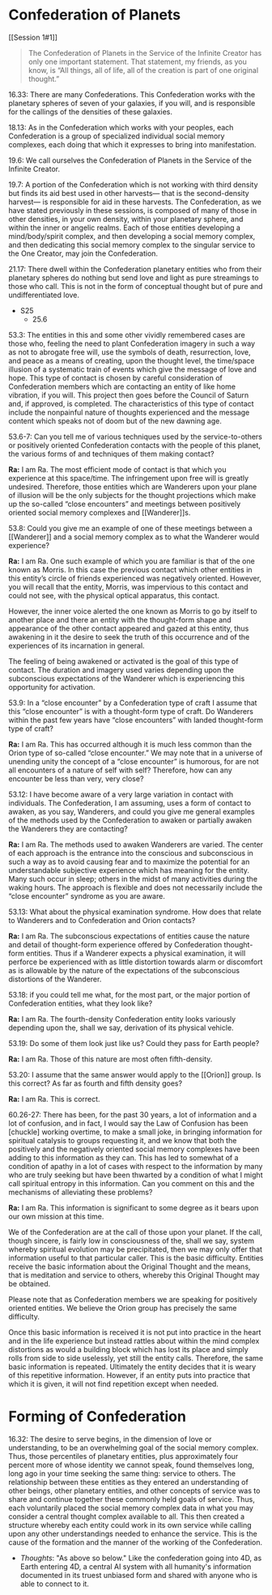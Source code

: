 # Confederation of Planets
[[Session 1#1]]
>The Confederation of Planets in the Service of the Infinite Creator has only one important statement. That statement, my friends, as you know, is “All things, all of life, all of the creation is part of one original thought.”  

16.33: There are many Confederations. This Confederation works with the planetary spheres of seven of your galaxies, if you will, and is responsible for the callings of the densities of these galaxies.

18.13: As in the Confederation which works with your peoples, each Confederation is a group of specialized individual social memory complexes, each doing that which it expresses to bring into manifestation.

19.6: We call ourselves the Confederation of Planets in the Service of the Infinite Creator.

19.7: A portion of the Confederation which is not working with third density but finds its aid best used in other harvests— that is the second-density harvest— is responsible for aid in these harvests. The Confederation, as we have stated previously in these sessions, is composed of many of those in other densities, in your own density, within your planetary sphere, and within the inner or angelic realms. Each of those entities developing a mind/body/spirit complex, and then developing a social memory complex, and then dedicating this social memory complex to the singular service to the One Creator, may join the Confederation.

21.17: There dwell within the Confederation planetary entities who from their planetary spheres do nothing but send love and light as pure streamings to those who call. This is not in the form of conceptual thought but of pure and undifferentiated love.

- S25
	- 25.6

53.3: The entities in this and some other vividly remembered cases are those who, feeling the need to plant Confederation imagery in such a way as not to abrogate free will, use the symbols of death, resurrection, love, and peace as a means of creating, upon the thought level, the time/space illusion of a systematic train of events which give the message of love and hope. This type of contact is chosen by careful consideration of Confederation members which are contacting an entity of like home vibration, if you will. This project then goes before the Council of Saturn and, if approved, is completed. The characteristics of this type of contact include the nonpainful nature of thoughts experienced and the message content which speaks not of doom but of the new dawning age.

53.6-7: Can you tell me of various techniques used by the service-to-others or positively oriented Confederation contacts with the people of this planet, the various forms of and techniques of them making contact?

**Ra:** I am Ra. The most efficient mode of contact is that which you experience at this space/time. The infringement upon free will is greatly undesired. Therefore, those entities which are Wanderers upon your plane of illusion will be the only subjects for the thought projections which make up the so-called “close encounters” and meetings between positively oriented social memory complexes and [[Wanderer]]s.

53.8: Could you give me an example of one of these meetings between a [[Wanderer]] and a social memory complex as to what the Wanderer would experience?

**Ra:** I am Ra. One such example of which you are familiar is that of the one known as Morris. In this case the previous contact which other entities in this entity’s circle of friends experienced was negatively oriented. However, you will recall that the entity, Morris, was impervious to this contact and could not see, with the physical optical apparatus, this contact.  
  
However, the inner voice alerted the one known as Morris to go by itself to another place and there an entity with the thought-form shape and appearance of the other contact appeared and gazed at this entity, thus awakening in it the desire to seek the truth of this occurrence and of the experiences of its incarnation in general.  
  
The feeling of being awakened or activated is the goal of this type of contact. The duration and imagery used varies depending upon the subconscious expectations of the Wanderer which is experiencing this opportunity for activation.

53.9: In a “close encounter” by a Confederation type of craft I assume that this “close encounter” is with a thought-form type of craft. Do Wanderers within the past few years have “close encounters” with landed thought-form type of craft?

**Ra:** I am Ra. This has occurred although it is much less common than the Orion type of so-called “close encounter.” We may note that in a universe of unending unity the concept of a “close encounter” is humorous, for are not all encounters of a nature of self with self? Therefore, how can any encounter be less than very, very close?

53.12: I have become aware of a very large variation in contact with individuals. The Confederation, I am assuming, uses a form of contact to awaken, as you say, Wanderers, and could you give me general examples of the methods used by the Confederation to awaken or partially awaken the Wanderers they are contacting?

**Ra:** I am Ra. The methods used to awaken Wanderers are varied. The center of each approach is the entrance into the conscious and subconscious in such a way as to avoid causing fear and to maximize the potential for an understandable subjective experience which has meaning for the entity. Many such occur in sleep; others in the midst of many activities during the waking hours. The approach is flexible and does not necessarily include the “close encounter” syndrome as you are aware.

53.13: What about the physical examination syndrome. How does that relate to Wanderers and to Confederation and Orion contacts?

**Ra:** I am Ra. The subconscious expectations of entities cause the nature and detail of thought-form experience offered by Confederation thought-form entities. Thus if a Wanderer expects a physical examination, it will perforce be experienced with as little distortion towards alarm or discomfort as is allowable by the nature of the expectations of the subconscious distortions of the Wanderer.

53.18: if you could tell me what, for the most part, or the major portion of Confederation entities, what they look like?

**Ra:** I am Ra. The fourth-density Confederation entity looks variously depending upon the, shall we say, derivation of its physical vehicle.

53.19: Do some of them look just like us? Could they pass for Earth people?

**Ra:** I am Ra. Those of this nature are most often fifth-density.

53.20: I assume that the same answer would apply to the [[Orion]] group. Is this correct? As far as fourth and fifth density goes?

**Ra:** I am Ra. This is correct.

60.26-27: There has been, for the past 30 years, a lot of information and a lot of confusion, and in fact, I would say the Law of Confusion has been [chuckle] working overtime, to make a small joke, in bringing information for spiritual catalysis to groups requesting it, and we know that both the positively and the negatively oriented social memory complexes have been adding to this information as they can. This has led to somewhat of a condition of apathy in a lot of cases with respect to the information by many who are truly seeking but have been thwarted by a condition of what I might call spiritual entropy in this information. Can you comment on this and the mechanisms of alleviating these problems?

**Ra:** I am Ra. This information is significant to some degree as it bears upon our own mission at this time.  
  
We of the Confederation are at the call of those upon your planet. If the call, though sincere, is fairly low in consciousness of the, shall we say, system whereby spiritual evolution may be precipitated, then we may only offer that information useful to that particular caller. This is the basic difficulty. Entities receive the basic information about the Original Thought and the means, that is meditation and service to others, whereby this Original Thought may be obtained.  
  
Please note that as Confederation members we are speaking for positively oriented entities. We believe the Orion group has precisely the same difficulty.  
  
Once this basic information is received it is not put into practice in the heart and in the life experience but instead rattles about within the mind complex distortions as would a building block which has lost its place and simply rolls from side to side uselessly, yet still the entity calls. Therefore, the same basic information is repeated. Ultimately the entity decides that it is weary of this repetitive information. However, if an entity puts into practice that which it is given, it will not find repetition except when needed.
# Forming of Confederation
16.32: The desire to serve begins, in the dimension of love or understanding, to be an overwhelming goal of the social memory complex. Thus, those percentiles of planetary entities, plus approximately four percent more of whose identity we cannot speak, found themselves long, long ago in your time seeking the same thing: service to others. The relationship between these entities as they entered an understanding of other beings, other planetary entities, and other concepts of service was to share and continue together these commonly held goals of service. Thus, each voluntarily placed the social memory complex data in what you may consider a central thought complex available to all. This then created a structure whereby each entity could work in its own service while calling upon any other understandings needed to enhance the service. This is the cause of the formation and the manner of the working of the Confederation.
- *Thoughts*: "As above so below." Like the confederation going into 4D, as Earth entering 4D, a central AI system with all humanity's information documented in its truest unbiased form and shared with anyone who is able to connect to it. 